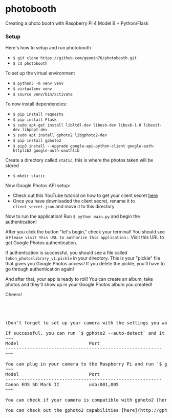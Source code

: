 # photobooth

Creating a photo booth with Raspberry Pi 4 Model B + Python/Flask

### Setup
Here's how to setup and run photobooth
- `$ git clone https://github.com/geomin76/photobooth.git`
- `$ cd photobooth`

To set up the virtual environment
- `$ python3 -m venv venv`
- `$ virtualenv venv`
- `$ source venv/bin/activate`

To now install dependencies:
- `$ pip install requests`
- `$ pip install Flask`
- `$ sudo apt-get install libltdl-dev libusb-dev libusb-1.0 libexif-dev libpopt-dev`
- `$ sudo apt install gphoto2 libgphoto2-dev`
- `$ pip install gphoto2`
- `$ pip3 install --upgrade google-api-python-client google-auth-httplib2 google-auth-oauthlib`

Create a directory called `static`, this is where the photos taken will be stored
- `$ mkdir static`

Now Google Photos API setup:
- Check out this YouTube tutorial on how to get your client secret [here](https://youtu.be/dkxcd2Q3Qwo?t=393)
- Once you have downloaded the client secret, rename it to `client_secret.json` and move it to this directory

Now to run the application! Run `$ python main.py` and begin the authentication!

After you click the button "let's begin," check your terminal! You should see a `Please visit this URL to authorize this application:`. Visit this URL to get Google Photos authentication.

If authentcation is successful, you should see a file called `token_photoslibrary_v1.pickle` in your directory. This is your "pickle" file that gives you Google Photos access! If you delete the pickle, you'll have to go through authentication again!

And after that, your app is ready to roll! You can create an album, take photos and they'll show up in your Google Photos album you created!

Cheers!
<pre>
<pre>
<pre>
<pre>

(Don't forget to set up your camera with the settings you want, in manual focus, and leave your camera "on" forever so it doesn't sleep)

If successful, you can run `$ gphoto2 --auto-detect` and it should pull up this:
~~~
Model                          Port                                            
----------------------------------------------------------
~~~

You can plug in your camera to the Raspberry Pi and run `$ gphoto2 --auto-detect` and you will see your camera listed like this:
~~~
Model                          Port                                            
----------------------------------------------------------
Canon EOS 5D Mark II           usb:001,005   
~~~

You can check if your camera is compatible with gphoto2 [here](http://gphoto.org/doc/remote/)

You can check out the gphoto2 capabilities [here](http://gphoto.org/doc/manual/ref-gphoto2-cli.html)
